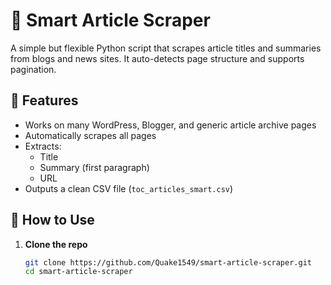
# 🧠 Smart Article Scraper

A simple but flexible Python script that scrapes article titles and summaries from blogs and news sites. It auto-detects page structure and supports pagination.

## 📌 Features

- Works on many WordPress, Blogger, and generic article archive pages
- Automatically scrapes all pages
- Extracts:
  - Title
  - Summary (first paragraph)
  - URL
- Outputs a clean CSV file (`toc_articles_smart.csv`)

## 🚀 How to Use

1. **Clone the repo**
   ```bash
   git clone https://github.com/Quake1549/smart-article-scraper.git
   cd smart-article-scraper

